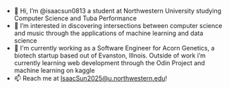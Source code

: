 - 👋 Hi, I’m @isaacsun0813 a student at Northwestern University studying Computer Science and Tuba Performance
- 👀 I’m interested in discovering intersections between computer science and music through the applications of machine learning and data science
- 🌱 I'm currently working as a Software Engineer for Acorn Genetics, a biotech startup based out of Evanston, Illnois. Outside of work i’m currently learning web development through the Odin Project and machine learning on kaggle
- 📫 Reach me at IsaacSun2025@u.northwestern.edu!

<!---
isaacsun0813/isaacsun0813 is a ✨ special ✨ repository because its `README.md` (this file) appears on your GitHub profile.
You can click the Preview link to take a look at your changes.
--->
